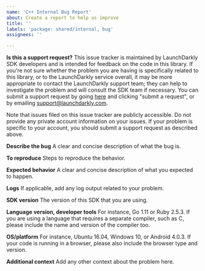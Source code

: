 ```yaml
---
name: 'C++ Internal Bug Report'
about: Create a report to help us improve
title: ''
labels: 'package: shared/internal, bug'
assignees: ''

---
```


**Is this a support request?**
This issue tracker is maintained by LaunchDarkly SDK developers and is intended for feedback on the code in this
library. If you're not sure whether the problem you are having is specifically related to this library, or to the
LaunchDarkly service overall, it may be more appropriate to contact the LaunchDarkly support team; they can help to
investigate the problem and will consult the SDK team if necessary. You can submit a support request by
going [here](https://support.launchdarkly.com/) and clicking "submit a request", or by emailing
support@launchdarkly.com.

Note that issues filed on this issue tracker are publicly accessible. Do not provide any private account information on
your issues. If your problem is specific to your account, you should submit a support request as described above.

**Describe the bug**
A clear and concise description of what the bug is.

**To reproduce**
Steps to reproduce the behavior.

**Expected behavior**
A clear and concise description of what you expected to happen.

**Logs**
If applicable, add any log output related to your problem.

**SDK version**
The version of this SDK that you are using.

**Language version, developer tools**
For instance, Go 1.11 or Ruby 2.5.3. If you are using a language that requires a separate compiler, such as C, please
include the name and version of the compiler too.

**OS/platform**
For instance, Ubuntu 16.04, Windows 10, or Android 4.0.3. If your code is running in a browser, please also include the
browser type and version.

**Additional context**
Add any other context about the problem here.
